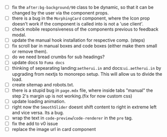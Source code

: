 - [ ] fix the `after:bg-background/90` class to be dynamic, so that it can be changed by the user via the component props.
- [ ] there is a bug in the `MorphingCard` component, where the Icon prop doesn't work if the component is called into is not a 'use client'.
- [ ] check mobile responsiveness of the components previous to feedback modal.
- [ ] update the manual hook installation for respective comp. (steps)
- [ ] fix scroll bar in manual boxes and code boxes (either make them small or remove them).
- [ ] do we need bread crumbs for sub headings?
- [ ] update docs to `Fuma docs`
- [ ] thinking of sepearating landing:`aetherui.in` and docs:`ui.aetherui.in` by upgrading from nextjs to monorepo setup. This will allow us to divide the load.
- [ ] create sitemap and robots.txt.
- [ ] there is a stupid bug in `page.mdx` file, where inside tabs "manual" the step 2's margin up is not working.(fix for now custom css)
- [ ] update loading animation.
- [ ] right now the `SmoothSlider` doesnt shift content to right in extreme left and vice versa. Its a bug.
- [ ] wrap the text in `code-preview`/`code-renderer` in the `pre` tag.
- [ ] fix the add to v0 issue
- [ ] replace the image url in card component
